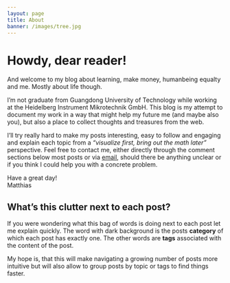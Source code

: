 ```yaml
---
layout: page
title: About
banner: /images/tree.jpg
---
```


# Howdy, dear reader!

And welcome to my blog about learning, make money, humanbeing equalty and me. Mostly about life though.

I’m not graduate from Guangdong University of Technology while working at the Heidelberg Instrument Mikrotechnik GmbH. This blog is my attempt to document my work in a way that might help my future me (and maybe also you), but also a place to collect thoughts and treasures from the web.

I’ll try really hard to make my posts interesting, easy to follow and engaging and explain each topic from a _“visualize first, bring out the math later”_ perspective. Feel free to contact me, either directly through the comment sections below most posts or via [email](mailto:260048566@qq.org), should there be anything unclear or if you think I could help you with a concrete problem.

Have a great day!<br>
Matthias

## What’s this clutter next to each post?

If you were wondering what this bag of words is doing next to each post let me explain quickly. The word with dark background is the posts **category** of which each post has exactly one. The other words are **tags** associated with the content of the post.

My hope is, that this will make navigating a growing number of posts more intuitive but will also allow to group posts by topic or tags to find things faster.
